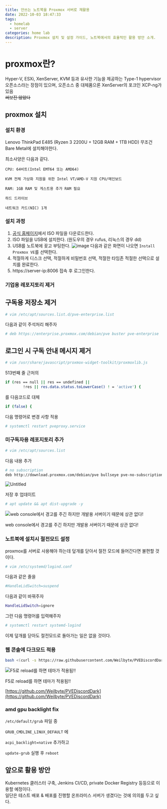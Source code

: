 ```yaml
---
title: 안쓰는 노트북을 Proxmox 서버로 재활용
date: 2022-10-03 18:47:33
tags:
  - homelab
  - server
categories: home lab
description: Proxmox 설치 및 설정 가이드, 노트북에서의 효율적인 활용 방안 소개.
---
```


# proxmox란?

Hyper-V, ESXi, XenServer, KVM 등과 유사한 기능을 제공하는 Type-1 hypervisor  
오픈소스라는 장점이 있으며, 오픈소스 중 대체품으론 XenServer의 포크인 XCP-ng가 있음  
~~써보진 않았다~~

## proxmox 설치

### 설치 환경

Lenovo ThinkPad E485 (Ryzen 3 2200U + 12GB RAM + 1TB HDD)
무조건 Bare Metal에 설치해야한다.

최소사양은 다음과 같다.

```
CPU: 64비트(Intel EMT64 또는 AMD64)

KVM 전체 가상화 지원을 위한 Intel VT/AMD-V 지원 CPU/메인보드

RAM: 1GB RAM 및 게스트용 추가 RAM 필요

하드 드라이브

네트워크 카드(NIC) 1개
```

### 설치 과정

1. [공식 홈페이지](https://www.proxmox.com/en/downloads/category/iso-images-pve)에서 ISO 파일을 다운로드한다.
2. ISO 파일을 USB에 설치한다. (원도우의 경우 rufus, 리눅스의 경우 dd)
3. USB를 노트북에 꽂고 부팅한다.
   ![image](/images/pve-grub-menu.png)
   다음과 같은 화면이 나오면 `Install Proxmox VE`를 선택한다.
4. 적절하게 디스크 선택, 적절하게 비밀번호 선택, 적절한 타임존 적절한 선택으로 설치를 완료한다.
5. https://server-ip:8006 접속 후 로그인한다.

### 기업용 레포지토리 제거

## 구독용 저장소 제거

```bash
# vim /etc/apt/sources.list.d/pve-enterprise.list
```

다음과 같이 주석처리 해주자

```bash
# deb https://enterprise.proxmox.com/debian/pve buster pve-enterprise
```

## 로그인 시 구독 안내 메시지 제거

```bash
# vim /usr/share/javascript/proxmox-widget-toolkit/proxmoxlib.js
```

513번째 줄 근처의

```bash
if (res == null || res == undefined ||
		!res || res.data.status.toLowerCase() ! = 'active') {
```

를 다음코드로 대체

```bash
if (false) {
```

다음 명령어로 변경 사항 적용

```bash
# systemctl restart pveproxy.service
```

### 미구독자용 레포지토리 추가

```bash
# vim /etc/apt/sources.list
```

다음 내용 추가

```bash
# no subscription
deb http://download.proxmox.com/debian/pve bullseye pve-no-subscription
```

![Untitled](/images/setup-proxmox/pve-no-subscription.png)

저장 후 업데이트

```bash
# apt update && apt dist-upgrade -y
```

![web console에서 경고를 주긴 하지만 개발용 서버이기 때문에 상관 없다!](/images/setup-proxmox/web-console-warning.png)

web console에서 경고를 주긴 하지만 개발용 서버이기 때문에 상관 없다!

### 노트북에 설치시 절전모드 설정

proxmox를 서버로 사용해야 하는데 덮개를 닫아서 절전 모드에 들어간다면 불편할 것이다.

```bash
# vim /etc/systemd/logind.conf
```

다음과 같은 줄을

```bash
#HandleLidSwitch=suspend
```

다음과 같이 바꿔주자

```bash
HandleLidSwitch=ignore
```

그런 다음 명령어를 입력해주자

```bash
# systemctl restart systemd-logind
```

이제 덮개를 닫아도 절전모드로 돌아가는 일은 없을 것이다.

### 웹 콘솔에 다크모드 적용

```bash
bash <(curl -s https://raw.githubusercontent.com/Weilbyte/PVEDiscordDark/master/PVEDiscordDark.sh ) install
```

![F5로 reload를 하면 테마가 적용됨!!](/images/setup-proxmox/proxmox-dark-theme.png)

F5로 reload를 하면 테마가 적용됨!!

[https://github.com/Weilbyte/PVEDiscordDark](https://github.com/Weilbyte/PVEDiscordDark)

### amd gpu backlight fix

`/etc/default/grub` 파일 중

`GRUB_CMDLINE_LINUX_DEFAULT` 에

`acpi_backlight=native` 추가하고

`update-grub` 실행 후 `reboot`

## 앞으로 활용 방안

Kubernetes 클러스터 구축, Jenkins CI/CD, private Docker Registry 등등으로 이용할 예정이다.  
일단은 테스트 배포 & 배포를 진행할 온프라미스 서버가 생겼다는 것에 의의를 두고 싶다.

